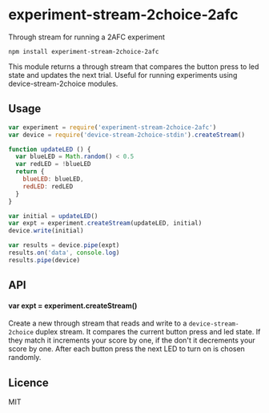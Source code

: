 # experiment-stream-2choice-2afc
Through stream for running a 2AFC experiment

```
npm install experiment-stream-2choice-2afc
```

This module returns a through stream that compares the button press to led state and updates the next trial. Useful for running experiments using device-stream-2choice modules.


## Usage
```js
var experiment = require('experiment-stream-2choice-2afc')
var device = require('device-stream-2choice-stdin').createStream()

function updateLED () {
  var blueLED = Math.random() < 0.5
  var redLED = !blueLED
  return {
    blueLED: blueLED,
    redLED: redLED
  }
}

var initial = updateLED()
var expt = experiment.createStream(updateLED, initial)
device.write(initial)

var results = device.pipe(expt)
results.on('data', console.log)
results.pipe(device)
```

## API

#### var expt = experiment.createStream()
Create a new through stream that reads and write to a `device-stream-2choice` duplex stream. It compares the current button press and led state. If they match it increments your score by one, if the don't it decrements your score by one. After each button press the next LED to turn on is chosen randomly.

## Licence
MIT